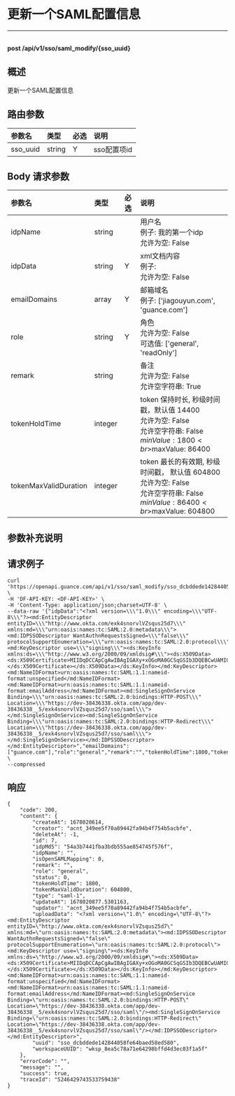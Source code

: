 # 更新一个SAML配置信息

---

<br />**post /api/v1/sso/saml_modify/\{sso_uuid\}**

## 概述
更新一个SAML配置信息




## 路由参数

| 参数名        | 类型     | 必选   | 说明              |
|:-----------|:-------|:-----|:----------------|
| sso_uuid | string | Y | sso配置项id<br> |


## Body 请求参数

| 参数名        | 类型     | 必选   | 说明              |
|:-----------|:-------|:-----|:----------------|
| idpName | string |  | 用户名<br>例子: 我的第一个idp <br>允许为空: False <br> |
| idpData | string | Y | xml文档内容<br>例子:  <br>允许为空: False <br> |
| emailDomains | array | Y | 邮箱域名<br>例子: ['jiagouyun.com', 'guance.com'] <br> |
| role | string | Y | 角色<br>允许为空: False <br>可选值: ['general', 'readOnly'] <br> |
| remark | string |  | 备注<br>允许为空: False <br>允许空字符串: True <br> |
| tokenHoldTime | integer |  | token 保持时长, 秒级时间戳，默认值 14400<br>允许为空: False <br>允许空字符串: False <br>$minValue: 1800 <br>$maxValue: 86400 <br> |
| tokenMaxValidDuration | integer |  | token 最长的有效期, 秒级时间戳， 默认值 604800<br>允许为空: False <br>允许空字符串: False <br>$minValue: 86400 <br>$maxValue: 604800 <br> |

## 参数补充说明





## 请求例子
```shell
curl 'https://openapi.guance.com/api/v1/sso/saml_modify/sso_dcbddede142844058fe64baed58ed580' \
-H 'DF-API-KEY: <DF-API-KEY>' \
-H 'Content-Type: application/json;charset=UTF-8' \
--data-raw '{"idpData":"<?xml version=\\\"1.0\\\" encoding=\\\"UTF-8\\\"?><md:EntityDescriptor entityID=\\\"http://www.okta.com/exk4snorvlVZsqus25d7\\\" xmlns:md=\\\"urn:oasis:names:tc:SAML:2.0:metadata\\\"><md:IDPSSODescriptor WantAuthnRequestsSigned=\\\"false\\\" protocolSupportEnumeration=\\\"urn:oasis:names:tc:SAML:2.0:protocol\\\"><md:KeyDescriptor use=\\\"signing\\\"><ds:KeyInfo xmlns:ds=\\\"http://www.w3.org/2000/09/xmldsig#\\\"><ds:X509Data><ds:X509Certificate>MIIDqDCCApCgAwIBAgIGAXy+xOGoMA0GCSqGSIb3DQEBCwUAMIGUMQswCQYDVQQGEwJVUzETMBEG\nA1UECAwKQ2FsaWZvcm5pYTEWMBQGA1UEBwwNU2FuIEZyYW5jaXNjbzENMAsGA1UECgwET2t0YTEU\nMBIGA1UECwwLU1NPUHJvdmlkZXIxFTATBgNVBAMMDGRldi0zODQzNjMzODEcMBoGCSqGSIb3DQEJ\nARYNaW5mb0Bva3RhLmNvbTAeFw0yMTEwMjYyMjQxMjZaFw0zMTEwMjYyMjQyMjZaMIGUMQswCQYD\nVQQGEwJVUzETMBEGA1UECAwKQ2FsaWZvcm5pYTEWMBQGA1UEBwwNU2FuIEZyYW5jaXNjbzENMAsG\nA1UECgwET2t0YTEUMBIGA1UECwwLU1NPUHJvdmlkZXIxFTATBgNVBAMMDGRldi0zODQzNjMzODEc\nMBoGCSqGSIb3DQEJARYNaW5mb0Bva3RhLmNvbTCCASIwDQYJKoZIhvcNAQEBBQADggEPADCCAQoC\nggEBAKBt7aed/3A+gHtfmNSATeaaNo1LR/WPH9TIso3foT5dMXYRtlW57/YPNzBpii8+Gs/I6xL7\nkXzbRy9lnhpbBVTCLstWpuxYNr7zXuxICoSCW/b+5bYNkvKFmYd1dGkd0j7L8ZbHDKFzGkCS4a/D\nKUn6Ac/HlmML9GIOzPNyz514c6cAGd4zcpYiXFhlpzFLpElUOEedWVU4eZ48k91pPLf2guWpU/OD\nmKQisIOL5uqQqLsK1DXV+miSfB8Mm4jXSPLBE73mD7EfYidY1FQELqsrLshkXJGbhlkNnoEocCLH\nz9COzi9+jeecGvZGUw+l8hkxMsqH+0U3wM7ueVLMtgECAwEAATANBgkqhkiG9w0BAQsFAAOCAQEA\nUQrFTpRmneWUuok3L1CWgTeuwakErxB2NZtvpGkD5HrJE/eeyCEp81atOH6EU6mJamSLuFtJu5wl\nArV9c7lfFliArtg3+d0NM9mV/6E+RYn5ELDK44Qc3M1wkf4BhcQWNVUR4tiTIS3EeFVEdo1e/xqg\n2sqj7WE+6BMMae4mjmXzrQ57+a+WzWKjKQfIuVzdy2ss+8ZnOpiU+sntd1DwXKCl1jMlDYQi9NYU\nHKIqtVkLsv0ooOoXygw7t9PD8iLHBEzAsoAyON15oUIEw4mahstkOA14yERzQQyII3gilZeANebf\npkg8N9/m3HBhfHh65KpQTHh9MTU41Bcvf2KZRg==</ds:X509Certificate></ds:X509Data></ds:KeyInfo></md:KeyDescriptor><md:NameIDFormat>urn:oasis:names:tc:SAML:1.1:nameid-format:unspecified</md:NameIDFormat><md:NameIDFormat>urn:oasis:names:tc:SAML:1.1:nameid-format:emailAddress</md:NameIDFormat><md:SingleSignOnService Binding=\\\"urn:oasis:names:tc:SAML:2.0:bindings:HTTP-POST\\\" Location=\\\"https://dev-38436338.okta.com/app/dev-38436338__5/exk4snorvlVZsqus25d7/sso/saml\\\"></md:SingleSignOnService><md:SingleSignOnService Binding=\\\"urn:oasis:names:tc:SAML:2.0:bindings:HTTP-Redirect\\\" Location=\\\"https://dev-38436338.okta.com/app/dev-38436338__5/exk4snorvlVZsqus25d7/sso/saml\\\"></md:SingleSignOnService></md:IDPSSODescriptor></md:EntityDescriptor>","emailDomains":["guance.com"],"role":"general","remark":"","tokenHoldTime":1800,"tokenMaxValidDuration":604800}' \
--compressed 
```




## 响应
```shell
{
    "code": 200,
    "content": {
        "createAt": 1678020614,
        "creator": "acnt_349ee5f70a89442fa94b4f754b5acbfe",
        "deleteAt": -1,
        "id": 7,
        "idpMd5": "54a3b7441fba3bdb555ae854745f576f",
        "idpName": "",
        "isOpenSAMLMapping": 0,
        "remark": "",
        "role": "general",
        "status": 0,
        "tokenHoldTime": 1800,
        "tokenMaxValidDuration": 604800,
        "type": "saml-1",
        "updateAt": 1678020877.5301163,
        "updator": "acnt_349ee5f70a89442fa94b4f754b5acbfe",
        "uploadData": "<?xml version=\"1.0\" encoding=\"UTF-8\"?><md:EntityDescriptor entityID=\"http://www.okta.com/exk4snorvlVZsqus25d7\" xmlns:md=\"urn:oasis:names:tc:SAML:2.0:metadata\"><md:IDPSSODescriptor WantAuthnRequestsSigned=\"false\" protocolSupportEnumeration=\"urn:oasis:names:tc:SAML:2.0:protocol\"><md:KeyDescriptor use=\"signing\"><ds:KeyInfo xmlns:ds=\"http://www.w3.org/2000/09/xmldsig#\"><ds:X509Data><ds:X509Certificate>MIIDqDCCApCgAwIBAgIGAXy+xOGoMA0GCSqGSIb3DQEBCwUAMIGUMQswCQYDVQQGEwJVUzETMBEG\nA1UECAwKQ2FsaWZvcm5pYTEWMBQGA1UEBwwNU2FuIEZyYW5jaXNjbzENMAsGA1UECgwET2t0YTEU\nMBIGA1UECwwLU1NPUHJvdmlkZXIxFTATBgNVBAMMDGRldi0zODQzNjMzODEcMBoGCSqGSIb3DQEJ\nARYNaW5mb0Bva3RhLmNvbTAeFw0yMTEwMjYyMjQxMjZaFw0zMTEwMjYyMjQyMjZaMIGUMQswCQYD\nVQQGEwJVUzETMBEGA1UECAwKQ2FsaWZvcm5pYTEWMBQGA1UEBwwNU2FuIEZyYW5jaXNjbzENMAsG\nA1UECgwET2t0YTEUMBIGA1UECwwLU1NPUHJvdmlkZXIxFTATBgNVBAMMDGRldi0zODQzNjMzODEc\nMBoGCSqGSIb3DQEJARYNaW5mb0Bva3RhLmNvbTCCASIwDQYJKoZIhvcNAQEBBQADggEPADCCAQoC\nggEBAKBt7aed/3A+gHtfmNSATeaaNo1LR/WPH9TIso3foT5dMXYRtlW57/YPNzBpii8+Gs/I6xL7\nkXzbRy9lnhpbBVTCLstWpuxYNr7zXuxICoSCW/b+5bYNkvKFmYd1dGkd0j7L8ZbHDKFzGkCS4a/D\nKUn6Ac/HlmML9GIOzPNyz514c6cAGd4zcpYiXFhlpzFLpElUOEedWVU4eZ48k91pPLf2guWpU/OD\nmKQisIOL5uqQqLsK1DXV+miSfB8Mm4jXSPLBE73mD7EfYidY1FQELqsrLshkXJGbhlkNnoEocCLH\nz9COzi9+jeecGvZGUw+l8hkxMsqH+0U3wM7ueVLMtgECAwEAATANBgkqhkiG9w0BAQsFAAOCAQEA\nUQrFTpRmneWUuok3L1CWgTeuwakErxB2NZtvpGkD5HrJE/eeyCEp81atOH6EU6mJamSLuFtJu5wl\nArV9c7lfFliArtg3+d0NM9mV/6E+RYn5ELDK44Qc3M1wkf4BhcQWNVUR4tiTIS3EeFVEdo1e/xqg\n2sqj7WE+6BMMae4mjmXzrQ57+a+WzWKjKQfIuVzdy2ss+8ZnOpiU+sntd1DwXKCl1jMlDYQi9NYU\nHKIqtVkLsv0ooOoXygw7t9PD8iLHBEzAsoAyON15oUIEw4mahstkOA14yERzQQyII3gilZeANebf\npkg8N9/m3HBhfHh65KpQTHh9MTU41Bcvf2KZRg==</ds:X509Certificate></ds:X509Data></ds:KeyInfo></md:KeyDescriptor><md:NameIDFormat>urn:oasis:names:tc:SAML:1.1:nameid-format:unspecified</md:NameIDFormat><md:NameIDFormat>urn:oasis:names:tc:SAML:1.1:nameid-format:emailAddress</md:NameIDFormat><md:SingleSignOnService Binding=\"urn:oasis:names:tc:SAML:2.0:bindings:HTTP-POST\" Location=\"https://dev-38436338.okta.com/app/dev-38436338__5/exk4snorvlVZsqus25d7/sso/saml\"/><md:SingleSignOnService Binding=\"urn:oasis:names:tc:SAML:2.0:bindings:HTTP-Redirect\" Location=\"https://dev-38436338.okta.com/app/dev-38436338__5/exk4snorvlVZsqus25d7/sso/saml\"/></md:IDPSSODescriptor></md:EntityDescriptor>",
        "uuid": "sso_dcbddede142844058fe64baed58ed580",
        "workspaceUUID": "wksp_8ea5c78a71e64298bffd4d3ec03f1a5f"
    },
    "errorCode": "",
    "message": "",
    "success": true,
    "traceId": "5246429743533759438"
} 
```




